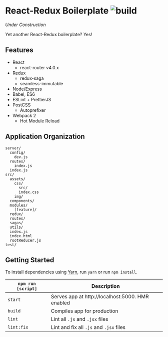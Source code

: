 # React-Redux Boilerplate ![build](https://travis-ci.org/atsao/react-redux-boilerplate.svg?branch=master)

_Under Construction_

Yet another React-Redux boilerplate? Yes!

## Features

* React
  * react-router v4.0.x
* Redux
  * redux-saga
  * seamless-immutable
* Node/Express
* Babel, ES6
* ESLint + PrettierJS
* PostCSS
  * Autoprefixer
* Webpack 2
  * Hot Module Reload

## Application Organization

```
server/
  config/
    dev.js
  routes/
    index.js
  index.js
src/
  assets/
    css/
      src/
      index.css
    img/
  components/
  modules/
    [feature]/
  redux/
  routes/
  sagas/
  utils/
  index.js
  index.html
  rootReducer.js
test/
```

## Getting Started

To install dependencies using [Yarn](https://github.com/yarnpkg/yarn), run `yarn` or run `npm install`.

| `npm run [script]`  | Description   |
| -------------       |---------------|
| `start`             | Serves app at http://localhost:5000. HMR enabled |
| `build`             | Compiles app for production      |
| `lint`              | Lint all `.js` and `.jsx` files      |
| `lint:fix`          | Lint and fix all `.js` and `.jsx` files      |
